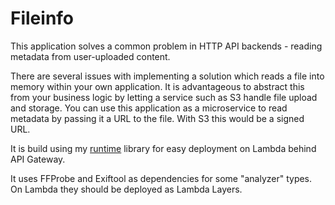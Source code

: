# Fileinfo

This application solves a common problem in HTTP API backends - reading metadata from user-uploaded content.

There are several issues with implementing a solution which reads a file into memory within your own application. It is advantageous to abstract this from your business logic by letting a service such as S3 handle file upload and storage. You can use this application as a microservice to read metadata by passing it a URL to the file. With S3 this would be a signed URL.

It is build using my [runtime](https://github.com/g-wilson/runtime) library for easy deployment on Lambda behind API Gateway.

It uses FFProbe and Exiftool as dependencies for some "analyzer" types. On Lambda they should be deployed as Lambda Layers.
